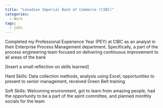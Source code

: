 ```yaml
---
title: "Canadian Imperial Bank of Commerce (CIBC)"
categories:
  - Work
tags:
  - jobs
---
```

Completed my Professional Experience Year (PEY) at CIBC as an analyst in their Enterprise Process Management department. Specifically, a part of the process engineering team focused on delivering continuous improvement to all areas of the bank

[Insert a small reflection on skills learned]

Hard Skills: Data collection methods, analysis using Excel, opportunities to present to senior management, received Green Belt training 

Soft Skills: Welcoming environment, got to learn from amazing people, had the opportunity to be a part of the spirit committee, and planned monthly socials for the team
